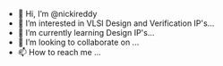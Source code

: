 - 👋 Hi, I’m @nickireddy
- 👀 I’m interested in VLSI Design and Verification IP's...
- 🌱 I’m currently learning Design IP's...
- 💞️ I’m looking to collaborate on ...
- 📫 How to reach me ...

<!---
nickireddy/nickireddy is a ✨ special ✨ repository because its `README.md` (this file) appears on your GitHub profile.
You can click the Preview link to take a look at your changes.
--->

